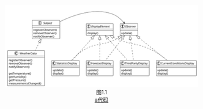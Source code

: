 <div align="center"><img src="./a/uml.svg"></div>
<div align="center">图1.1</div>
<div align="center"><a href="./a">a代码</a></div>
